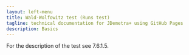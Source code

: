 ```yaml
---
layout: left-menu
title: Wald-Wolfowitz test (Runs test) 
tagline: technical documentation for JDemetra+ using GitHub Pages
description: Basics
--- 
```


For the description of the test see 7.6.1.5.